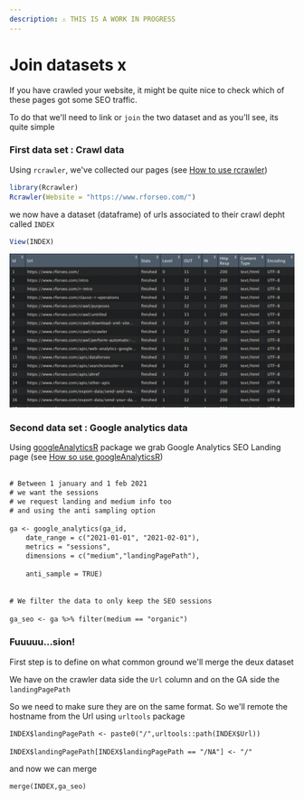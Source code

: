 ```yaml
---
description: ⚠️ THIS IS A WORK IN PROGRESS
---
```


# Join datasets x

If you have crawled your website, it might be quite nice to check which of these pages got some SEO traffic. 

To do that we'll need to link or `join` the two dataset and as you'll see, its quite simple

### First data set : Crawl data

Using `rcrawler`, we've collected our pages  \(see [How to use rcrawler](../crawl/rcrawler.md)\)

```r
library(Rcrawler)
Rcrawler(Website = "https://www.rforseo.com/")
```

we now have a dataset \(dataframe\) of urls associated to their crawl depht called `INDEX`

```r
View(INDEX)
```

![second column is the url](../.gitbook/assets/screenshot-2021-04-21-at-11.11.18-pm.png)

### Second data set : Google analytics data

Using [googleAnalyticsR](https://code.markedmondson.me/googleAnalyticsR/) package we grab Google Analytics SEO Landing page \(see [How so use googleAnalyticsR](../apis/web-analytics-google-analytics.md)\)

```text

# Between 1 january and 1 feb 2021
# we want the sessions
# we request landing and medium info too 
# and using the anti sampling option

ga <- google_analytics(ga_id, 
    date_range = c("2021-01-01", "2021-02-01"),
    metrics = "sessions",
    dimensions = c("medium","landingPagePath"),

    anti_sample = TRUE)


# We filter the data to only keep the SEO sessions

ga_seo <- ga %>% filter(medium == "organic")
```

### Fuuuuu...sion!

First step is to define on what common ground we'll merge the deux dataset

We have on the crawler data side the `Url` column and on the GA side the `landingPagePath`

So we need to make sure they are on the same format. So we'll remote the hostname from the Url using `urltools` package

```text
INDEX$landingPagePath <- paste0("/",urltools::path(INDEX$Url))

INDEX$landingPagePath[INDEX$landingPagePath == "/NA"] <- "/"
```

and now we can merge

```text
merge(INDEX,ga_seo)
```



